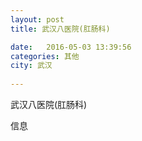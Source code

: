 ```yaml
--- 
layout: post 
title: 武汉八医院(肛肠科)

date:   2016-05-03 13:39:56 
categories: 其他  
city: 武汉
  
--- 
```

   
武汉八医院(肛肠科)

信息

